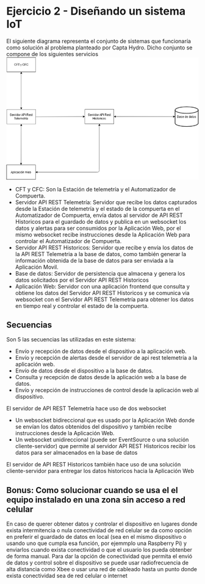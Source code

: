 # Ejercicio 2 - Diseñando un sistema IoT
El siguiente diagrama representa el conjunto de sistemas que funcionaría como solución al problema planteado por Capta Hydro. Dicho conjunto se compone de los siguientes servicios
![image](https://raw.githubusercontent.com/PPastene/entrevista-fullstack/master/images/diagrama.png)
- CFT y CFC: Son la Estación de telemetría y el Automatizador de Compuerta.
- Servidor API REST Telemetría: Servidor que recibe los datos capturados desde la Estación de telemetría y el estado de la compuerta en el Automatizador de Compuerta, envía datos al servidor de API REST Historicos para el guardado de datos y publica en un websocket los datos y alertas para ser consumidos por la Aplicación Web, por el mismo websocket recibe instrucciones desde la Aplicación Web para controlar el Automatizador de Compuerta.
- Servidor API REST Historicos: Servidor que recibe y envía los datos de la API REST Telemetria a la base de datos, como también generar la información obtenida de la base de datos para ser enviada a la Aplicación Movil.
- Base de datos: Servidor de persistencia que almacena y genera los datos solicitados por el Servidor API REST Historicos
- Aplicación Web: Servidor con una aplicación frontend que consulta y obtiene los datos del Servidor API REST Historicos y se comunica via websocket con el Servidor API REST Telemetría para obtener los datos en tiempo real y controlar el estado de la compuerta.
## Secuencias
Son 5 las secuencias las utilizadas en este sistema:
- Envío y recepción de datos desde el dispositivo a la aplicación web.
- Envío y recepción de alertas desde el servidor de api rest telemetría a la aplicación web.
- Envío de datos desde el dispositivo a la base de datos.
- Consulta y recepción de datos desde la aplicación web a la base de datos.
- Envío y recepción de instrucciones de control desde la aplicación web al dispositivo.

El servidor de API REST Telemetría hace uso de dos websocket
- Un websocket bidireccional que es usado por la Aplicación Web donde se envían los datos obtenidos del dispositivo y también recibe instrucciones desde la Aplicación Web.
- Un websocket unidireccional (puede ser EventSource o una solución cliente-servidor) que permite al servidor API REST Historicos recibir los datos para ser almacenados en la base de datos

El servidor de API REST Historicos también hace uso de una solución cliente-servidor para entregar los datos historicos hacia la Aplicación Web
## Bonus: Como solucionar cuando se usa el el equipo instalado en una zona sin acceso a red celular
En caso de querer obtener datos y controlar el dispositivo en lugares donde exista intermitencia o nula conectividad de red celular se da como opción en preferir el guardado de datos en local (sea en el mismo dispositivo o usando uno que cumpla esa función, por ejemmplo una Raspberry Pi) y enviarlos cuando exista conectividad o que el usuario los pueda obtenber de forma manual. Para dar la opción de conectividad que permita el envió de datos y control sobre el dispositivo se puede usar radiofrecuencia de alta distancia como Xbee o usar una red de cableado hasta un punto donde exista conectividad sea de red celular o internet
